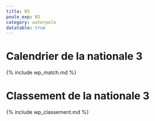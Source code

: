 ```yaml
---
title: N3
poule_exp: N3
category: waterpolo
datatable: true
---
```


# Calendrier de la nationale 3

{% include wp_match.md %}

# Classement de la nationale 3

{% include wp_classement.md %}